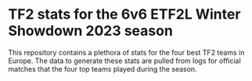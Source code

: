 # TF2 stats for the 6v6 ETF2L Winter Showdown 2023 season

This repository contains a plethora of stats for the four best TF2 teams in Europe. The data to generate these stats are pulled from logs for official matches that the four top teams played during the season.
